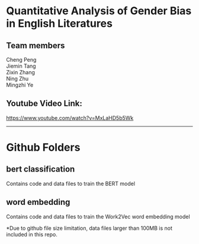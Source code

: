 # Quantitative Analysis of Gender Bias in English Literatures

## Team members
Cheng Peng    
Jiemin Tang    
Zixin Zhang       
Ning Zhu    
Mingzhi Ye    

## Youtube Video Link:
https://www.youtube.com/watch?v=MxLaHD5b5Wk


---
# Github Folders

## bert classification 
Contains code and data files to train the BERT model

## word embedding
Contains code and data files to train the Work2Vec word embedding model

*Due to github file size limitation, data files larger than 100MB is not included in this repo. 
